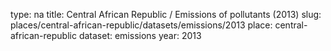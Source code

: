 type: na
title: Central African Republic / Emissions of pollutants (2013)
slug: places/central-african-republic/datasets/emissions/2013
place: central-african-republic
dataset: emissions
year: 2013
